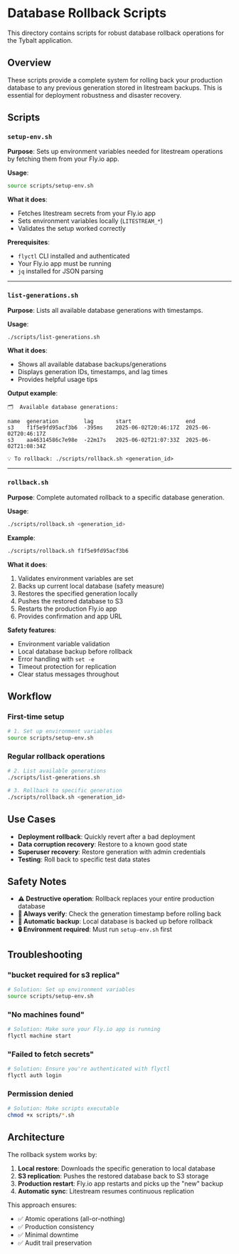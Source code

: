 # Database Rollback Scripts

This directory contains scripts for robust database rollback operations for the Tybalt application.

## Overview

These scripts provide a complete system for rolling back your production database to any previous generation stored in litestream backups. This is essential for deployment robustness and disaster recovery.

## Scripts

### `setup-env.sh`

**Purpose**: Sets up environment variables needed for litestream operations by fetching them from your Fly.io app.

**Usage**:

```bash
source scripts/setup-env.sh
```

**What it does**:

- Fetches litestream secrets from your Fly.io app
- Sets environment variables locally (`LITESTREAM_*`)
- Validates the setup worked correctly

**Prerequisites**:

- `flyctl` CLI installed and authenticated
- Your Fly.io app must be running
- `jq` installed for JSON parsing

---

### `list-generations.sh`

**Purpose**: Lists all available database generations with timestamps.

**Usage**:

```bash
./scripts/list-generations.sh
```

**What it does**:

- Shows all available database backups/generations
- Displays generation IDs, timestamps, and lag times
- Provides helpful usage tips

**Output example**:

```text
🗂️  Available database generations:

name  generation        lag       start                 end
s3    f1f5e9fd95acf3b6  -395ms    2025-06-02T20:46:17Z  2025-06-02T20:46:17Z
s3    aa46314586c7e98e  -22m17s   2025-06-02T21:07:33Z  2025-06-02T21:08:34Z

💡 To rollback: ./scripts/rollback.sh <generation_id>
```

---

### `rollback.sh`

**Purpose**: Complete automated rollback to a specific database generation.

**Usage**:

```bash
./scripts/rollback.sh <generation_id>
```

**Example**:

```bash
./scripts/rollback.sh f1f5e9fd95acf3b6
```

**What it does**:

1. Validates environment variables are set
2. Backs up current local database (safety measure)
3. Restores the specified generation locally
4. Pushes the restored database to S3
5. Restarts the production Fly.io app
6. Provides confirmation and app URL

**Safety features**:

- Environment variable validation
- Local database backup before rollback
- Error handling with `set -e`
- Timeout protection for replication
- Clear status messages throughout

## Workflow

### First-time setup

```bash
# 1. Set up environment variables
source scripts/setup-env.sh
```

### Regular rollback operations

```bash
# 2. List available generations
./scripts/list-generations.sh

# 3. Rollback to specific generation
./scripts/rollback.sh <generation_id>
```

## Use Cases

- **Deployment rollback**: Quickly revert after a bad deployment
- **Data corruption recovery**: Restore to a known good state
- **Superuser recovery**: Restore generation with admin credentials
- **Testing**: Roll back to specific test data states

## Safety Notes

- **⚠️ Destructive operation**: Rollback replaces your entire production database
- **📝 Always verify**: Check the generation timestamp before rolling back
- **💾 Automatic backup**: Local database is backed up before rollback
- **🔒 Environment required**: Must run `setup-env.sh` first

## Troubleshooting

### "bucket required for s3 replica"

```bash
# Solution: Set up environment variables
source scripts/setup-env.sh
```

### "No machines found"

```bash
# Solution: Make sure your Fly.io app is running
flyctl machine start
```

### "Failed to fetch secrets"

```bash
# Solution: Ensure you're authenticated with flyctl
flyctl auth login
```

### Permission denied

```bash
# Solution: Make scripts executable
chmod +x scripts/*.sh
```

## Architecture

The rollback system works by:

1. **Local restore**: Downloads the specific generation to local database
2. **S3 replication**: Pushes the restored database back to S3 storage
3. **Production restart**: Fly.io app restarts and picks up the "new" backup
4. **Automatic sync**: Litestream resumes continuous replication

This approach ensures:

- ✅ Atomic operations (all-or-nothing)
- ✅ Production consistency
- ✅ Minimal downtime
- ✅ Audit trail preservation
